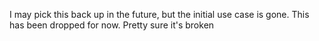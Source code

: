 I may pick this back up in the future, but the initial use case is gone. This has been dropped for now. Pretty sure it's broken

